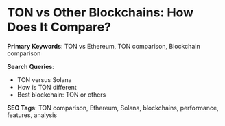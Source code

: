 # TON vs Other Blockchains: How Does It Compare?

**Primary Keywords**: TON vs Ethereum, TON comparison, Blockchain comparison

**Search Queries**:
- TON versus Solana
- How is TON different
- Best blockchain: TON or others

**SEO Tags**: TON comparison, Ethereum, Solana, blockchains, performance, features, analysis